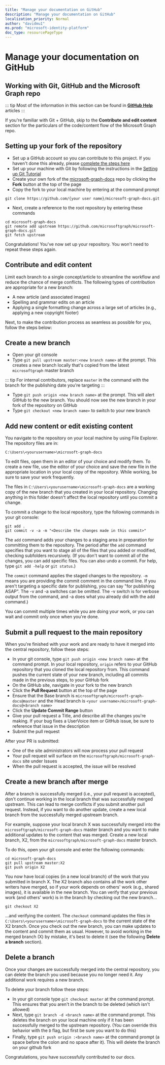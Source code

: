 ```yaml
---
title: "Manage your documentation on GitHub"
description: "Manage your documentation on GitHub"
localization_priority: Normal
author: "davidmu1"
ms.prod: "microsoft-identity-platform"
doc_type: resourcePageType
---
```


# Manage your documentation on GitHub

## Working with Git, GitHub and the Microsoft Graph repo

::: tip
Most of the information in this section can be found in [**GitHub Help**](http://help.github.com/) articles
:::

If you're familiar with Git + GitHub, skip to the **Contribute and edit content** section for the particulars of the code/content flow of the Microsoft Graph repo.

## Setting up your fork of the repository

- Set up a GitHub account so you can contribute to this project. If you haven't done this already, please [complete the steps here](Get-started-with-GitHub.md)
- Set up your machine with Git by following the instructions in the [Setting up Git Tutorial](https://help.github.com/articles/set-up-git/)
- Create your own fork of the [microsoft-graph-docs](https://github.com/microsoftgraph/microsoft-graph-docs) repo by clicking the **Fork** button at the top of the page
- Copy the fork to your local machine by entering at the command prompt

```batch
git clone https://github.com/{your user name}/microsoft-graph-docs.git
```

- Next, create a reference to the root repository by entering these commands

```batch
cd microsoft-graph-docs
git remote add upstream https://github.com/microsoftgraph/microsoft-graph-docs.git
git fetch upstream
```

Congratulations! You've now set up your repository. You won't need to repeat these steps again.

## Contribute and edit content

Limit each branch to a single concept/article to streamline the workflow and reduce the chance of merge conflicts. The following types of contribution are appropriate for a new branch:

- A new article (and associated images)
- Spelling and grammar edits on an article
- Applying a single formatting change across a large set of articles (e.g., applying a new copyright footer)

Next, to make the contribution process as seamless as possible for you, follow the steps below:

## Create a new branch

- Open your git console
- Type `git pull upstream master:<new branch name>` at the prompt. This creates a new branch locally that's copied from the latest `microsoftgraph` master branch

::: tip
For internal contributors, replace `master` in the command with the branch for the publishing date you're targeting
:::

- Type `git push origin <new branch name>` at the prompt. This will alert GitHub to the new branch. You should now see the new branch in your fork of the repository on GitHub
- Type `git checkout <new branch name>` to switch to your new branch

## Add new content or edit existing content

You navigate to the repository on your local machine by using File Explorer. The repository files are in:

```batch
C:\Users\<yourusername>\microsoft-graph-docs
```

To edit files, open them in an editor of your choice and modify them. To create a new file, use the editor of your choice and save the new file in the appropriate location in your local copy of the repository. While working, be sure to save your work frequently.

The files in `C:\Users\<yourusername>\microsoft-graph-docs` are a working copy of the new branch that you created in your local repository. Changing anything in this folder doesn't affect the local repository until you commit a change.

To commit a change to the local repository, type the following commands in your git console:

```batch
git add .
git commit -v -a -m "<Describe the changes made in this commit>"
```

The `add` command adds your changes to a staging area in preparation for committing them to the repository. The period after the `add` command specifies that you want to stage all of the files that you added or modified, checking subfolders recursively. (If you don't want to commit all of the changes, you can add specific files. You can also undo a commit. For help, type `git add -help` or `git status`.)

The `commit` command applies the staged changes to the repository. `-m` means you are providing the commit comment in the command line. If you aren't targeting a specific date for publishing, you can say "for publishing ASAP". The -v and -a switches can be omitted. The -v switch is for verbose output from the command, and -a does what you already did with the add command.)

You can commit multiple times while you are doing your work, or you can wait and commit only once when you're done.

## Submit a pull request to the main repository

When you're finished with your work and are ready to have it merged into the central repository, follow these steps:

- In your git console, type `git push origin <new branch name>` at the command prompt. In your local repository, `origin` refers to your GitHub repository that you cloned the local repository from. This command pushes the current state of your new branch, including all commits made in the previous steps, to your GitHub fork
- On the GitHub site, navigate in your fork to the new branch
- Click the **Pull Request** button at the top of the page
- Ensure that the Base branch is `microsoftgraph/microsoft-graph-docs@master` and the Head branch is `<your username>/microsoft-graph-docs@<branch name>`
- Click the **Update Commit Range** button
- Give your pull request a Title, and describe all the changes you're making. If your bug fixes a UserVoice item or GitHub issue, be sure to reference that issue in the description
- Submit the pull request

After your PR is submitted:

- One of the site administrators will now process your pull request
- Your pull request will surface on the `microsoftgraph/microsoft-graph-docs` site under Issues
- When the pull request is accepted, the issue will be resolved

## Create a new branch after merge

After a branch is successfully merged (i.e., your pull request is accepted), don't continue working in the local branch that was successfully merged upstream.
This can lead to merge conflicts if you submit another pull request. Instead, if you want to do another update, create a new local branch from the successfully merged upstream branch.

For example, suppose your local branch X was successfully merged into the `microsoftgraph/microsoft-graph-docs` master branch and you want to make additional updates to the content that was merged. Create a new local branch, X2, from the `microsoftgraph/microsoft-graph-docs` master branch.

To do this, open your git console and enter the following commands:

```batch
cd microsoft-graph-docs
git pull upstream master:X2
git push origin X2
```

You now have local copies (in a new local branch) of the work that you submitted in branch X.
The X2 branch also contains all the work other writers have merged, so if your work depends on others' work (e.g., shared images), it is available in the new branch.
You can verify that your previous work (and others' work) is in the branch by checking out the new branch...

```batch
git checkout X2
```

...and verifying the content. The `checkout` command updates the files in `C:\Users\<yourusername>\microsoft-graph-docs` to the current state of the X2 branch.
Once you check out the new branch, you can make updates to the content and commit them as usual.
However, to avoid working in the merged branch (X) by mistake, it's best to delete it (see the following **Delete a branch** section).

## Delete a branch

Once your changes are successfully merged into the central repository, you can delete the branch you used because you no longer need it. Any additional work requires a new branch.

To delete your branch follow these steps:

- In your git console type `git checkout master` at the command prompt. This ensures that you aren't in the branch to be deleted (which isn't allowed)
- Next, type `git branch -d <branch name>` at the command prompt. This deletes the branch on your local machine only if it has been successfully merged to the upstream repository. (You can override this behavior with the `D` flag, but first be sure you want to do this)
- Finally, type `git push origin :<branch name>` at the command prompt (a space before the colon and no space after it). This will delete the branch on your github fork

Congratulations, you have successfully contributed to our docs.
